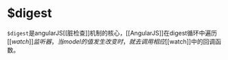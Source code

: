 # $digest

`$digest`是angularJS[[脏检查]]机制的核心，[[AngularJS]]在digest循环中遍历[[$watch]]监听器，当model的值发生改变时，就去调用相应[[$watch]]中的回调函数。